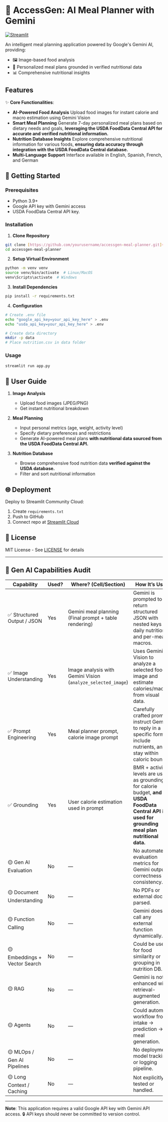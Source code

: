 # 🧠 AccessGen: AI Meal Planner with Gemini

[![Streamlit](https://static.streamlit.io/badges/streamlit_badge_black_white.svg)](https://yourapp-url.streamlit.app/)

An intelligent meal planning application powered by Google's Gemini AI, providing:
- 🖼️ Image-based food analysis
- 📆 Personalized meal plans grounded in verified nutritional data
- 📊 Comprehensive nutritional insights

## Features

✨ **Core Functionalities**:
- **AI-Powered Food Analysis**
  Upload food images for instant calorie and macro estimation using Gemini Vision
- **Smart Meal Planning**
  Generate 7-day personalized meal plans based on dietary needs and goals, **leveraging the USDA FoodData Central API for accurate and verified nutritional information.**
- **Nutrition Database Insights**
  Explore comprehensive nutritional information for various foods, **ensuring data accuracy through integration with the USDA FoodData Central database.**
- **Multi-Language Support**
  Interface available in English, Spanish, French, and German

## 🚀 Getting Started

### Prerequisites
- Python 3.9+
- Google API key with Gemini access
- USDA FoodData Central API key.

### Installation

1. **Clone Repository**
```bash
git clone [https://github.com/yourusername/accessgen-meal-planner.git](https://github.com/yourusername/accessgen-meal-planner.git)
cd accessgen-meal-planner
````

2.  **Setup Virtual Environment**

<!-- end list -->

```bash
python -m venv venv
source venv/bin/activate  # Linux/MacOS
venv\Scripts\activate  # Windows
```

3.  **Install Dependencies**

<!-- end list -->

```bash
pip install -r requirements.txt
```

4.  **Configuration**

<!-- end list -->

```bash
# Create .env file
echo "google_api_key=your_api_key_here" > .env
echo "usda_api_key=your_api_key_here" > .env

# Create data directory
mkdir -p data
# Place nutrition.csv in data folder
```

### Usage

```bash
streamlit run app.py
```


## 📖 User Guide

1.  **Image Analysis**

      - Upload food images (JPEG/PNG)
      - Get instant nutritional breakdown

2.  **Meal Planning**

      - Input personal metrics (age, weight, activity level)
      - Specify dietary preferences and restrictions
      - Generate AI-powered meal plans **with nutritional data sourced from the USDA FoodData Central API.**

3.  **Nutrition Database**

      - Browse comprehensive food nutrition data **verified against the USDA database.**
      - Filter and sort nutritional information

## 🌐 Deployment

Deploy to Streamlit Community Cloud:

1.  Create `requirements.txt`
2.  Push to GitHub
3.  Connect repo at [Streamlit Cloud](https://share.streamlit.io/)

## 📄 License

MIT License - See [LICENSE](https://www.google.com/search?q=LICENSE) for details

-----

## 🤖 Gen AI Capabilities Audit

| **Capability** | **Used?** | **Where? (Cell/Section)** | **How It’s Used** |
|------------------------------------|-----------|------------------------------------------------------------|---------------------------------------------------------------------------------------------------------------------------------------------------------------------------------------------------------------------------------------------------------------------------------------------------------------------------------------------------|
| ✅ Structured Output / JSON         | Yes       | Gemini meal planning (Final prompt + table rendering)       | Gemini is prompted to return structured JSON with nested keys for daily nutrition and per-meal macros.                                                                                                                                                                                                                                     |
| ✅ Image Understanding             | Yes       | Image analysis with Gemini Vision (`analyze_selected_image`) | Uses Gemini Vision to analyze a selected food image and estimate calories/macros from visual data.                                                                                                                                                                                                                                            |
| ✅ Prompt Engineering               | Yes       | Meal planner prompt, calorie image prompt                  | Carefully crafted prompts instruct Gemini to reply in a specific format, include nutrients, and stay within caloric bounds.                                                                                                                                                                                                                     |
| ✅ Grounding                       | Yes   | User calorie estimation used in prompt                      | BMR + activity levels are used as grounding for calorie budget, **and the USDA FoodData Central API is used for grounding meal plan nutritional data.** |
| 🟡 Gen AI Evaluation               | No        | —                                                          | No automated evaluation metrics for Gemini output correctness or consistency.                                                                                                                                                                                                                                                                        |
| 🟡 Document Understanding           | No        | —                                                          | No PDFs or external docs parsed.                                                                                                                                                                                                                                                                                                                  |
| 🟡 Function Calling                 | No        | —                                                          | Gemini doesn’t call any external function dynamically.                                                                                                                                                                                                                                                                                            |
| 🟡 Embeddings + Vector Search       | No        | —                                                          | Could be used for food similarity or grouping in nutrition DB.                                                                                                                                                                                                                                                                                       |
| 🟡 RAG                             | No        | —                                                          | Gemini is not enhanced with retrieval-augmented generation.                                                                                                                                                                                                                                                                                          |
| 🟡 Agents                          | No        | —                                                          | Could automate workflow from intake → prediction → meal generation.                                                                                                                                                                                                                                                                                       |
| 🟡 MLOps / Gen AI Pipelines       | No        | —                                                          | No deployment, model tracking, or logging pipeline.                                                                                                                                                                                                                                                                                               |
| 🟡 Long Context / Caching          | No        | —                                                          | Not explicitly tested or handled.                                                                                                                                                                                                                                                                                                                  |

-----

**Note**: This application requires a valid Google API key with Gemini API access.
🔒 API keys should never be committed to version control.
